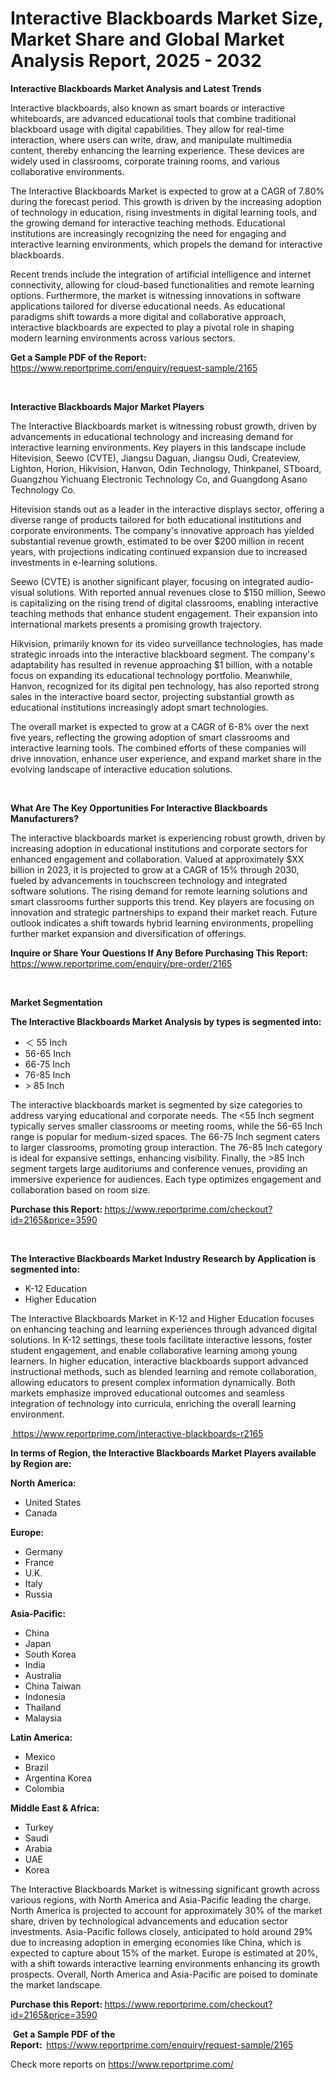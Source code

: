 <p><h1>Interactive Blackboards Market Size, Market Share and Global Market Analysis Report, 2025 - 2032</h1></p><p><strong>Interactive Blackboards Market Analysis and Latest Trends</strong></p>
<p><p>Interactive blackboards, also known as smart boards or interactive whiteboards, are advanced educational tools that combine traditional blackboard usage with digital capabilities. They allow for real-time interaction, where users can write, draw, and manipulate multimedia content, thereby enhancing the learning experience. These devices are widely used in classrooms, corporate training rooms, and various collaborative environments.</p><p>The Interactive Blackboards Market is expected to grow at a CAGR of 7.80% during the forecast period. This growth is driven by the increasing adoption of technology in education, rising investments in digital learning tools, and the growing demand for interactive teaching methods. Educational institutions are increasingly recognizing the need for engaging and interactive learning environments, which propels the demand for interactive blackboards. </p><p>Recent trends include the integration of artificial intelligence and internet connectivity, allowing for cloud-based functionalities and remote learning options. Furthermore, the market is witnessing innovations in software applications tailored for diverse educational needs. As educational paradigms shift towards a more digital and collaborative approach, interactive blackboards are expected to play a pivotal role in shaping modern learning environments across various sectors.</p></p>
<p><strong>Get a Sample PDF of the Report:&nbsp;</strong> <a href="https://www.reportprime.com/enquiry/request-sample/2165?utm_campaign=2753&utm_medium=2&utm_source=Github&utm_content=ia&utm_term=18032025&utm_id=interactive-blackboards">https://www.reportprime.com/enquiry/request-sample/2165</a></p>
<p>&nbsp;</p>
<p><strong>Interactive Blackboards Major Market Players</strong></p>
<p><p>The Interactive Blackboards market is witnessing robust growth, driven by advancements in educational technology and increasing demand for interactive learning environments. Key players in this landscape include Hitevision, Seewo (CVTE), Jiangsu Daguan, Jiangsu Oudi, Createview, Lighton, Horion, Hikvision, Hanvon, Odin Technology, Thinkpanel, STboard, Guangzhou Yichuang Electronic Technology Co, and Guangdong Asano Technology Co.</p><p>Hitevision stands out as a leader in the interactive displays sector, offering a diverse range of products tailored for both educational institutions and corporate environments. The company's innovative approach has yielded substantial revenue growth, estimated to be over $200 million in recent years, with projections indicating continued expansion due to increased investments in e-learning solutions.</p><p>Seewo (CVTE) is another significant player, focusing on integrated audio-visual solutions. With reported annual revenues close to $150 million, Seewo is capitalizing on the rising trend of digital classrooms, enabling interactive teaching methods that enhance student engagement. Their expansion into international markets presents a promising growth trajectory.</p><p>Hikvision, primarily known for its video surveillance technologies, has made strategic inroads into the interactive blackboard segment. The company's adaptability has resulted in revenue approaching $1 billion, with a notable focus on expanding its educational technology portfolio. Meanwhile, Hanvon, recognized for its digital pen technology, has also reported strong sales in the interactive board sector, projecting substantial growth as educational institutions increasingly adopt smart technologies.</p><p>The overall market is expected to grow at a CAGR of 6-8% over the next five years, reflecting the growing adoption of smart classrooms and interactive learning tools. The combined efforts of these companies will drive innovation, enhance user experience, and expand market share in the evolving landscape of interactive education solutions.</p></p>
<p>&nbsp;</p>
<p><strong>What Are The Key Opportunities For Interactive Blackboards Manufacturers?</strong></p>
<p><p>The interactive blackboards market is experiencing robust growth, driven by increasing adoption in educational institutions and corporate sectors for enhanced engagement and collaboration. Valued at approximately $XX billion in 2023, it is projected to grow at a CAGR of 15% through 2030, fueled by advancements in touchscreen technology and integrated software solutions. The rising demand for remote learning solutions and smart classrooms further supports this trend. Key players are focusing on innovation and strategic partnerships to expand their market reach. Future outlook indicates a shift towards hybrid learning environments, propelling further market expansion and diversification of offerings.</p></p>
<p><strong>Inquire or Share Your Questions If Any Before Purchasing This Report:</strong> <a href="https://www.reportprime.com/enquiry/pre-order/2165?utm_campaign=2753&utm_medium=2&utm_source=Github&utm_content=ia&utm_term=18032025&utm_id=interactive-blackboards">https://www.reportprime.com/enquiry/pre-order/2165</a></p>
<p>&nbsp;</p>
<p><strong>Market Segmentation</strong></p>
<p><strong>The Interactive Blackboards Market Analysis by types is segmented into:</strong></p>
<p><ul><li>＜ 55 Inch</li><li>56-65 Inch</li><li>66-75 Inch</li><li>76-85 Inch</li><li>> 85 Inch</li></ul></p>
<p><p>The interactive blackboards market is segmented by size categories to address varying educational and corporate needs. The <55 Inch segment typically serves smaller classrooms or meeting rooms, while the 56-65 Inch range is popular for medium-sized spaces. The 66-75 Inch segment caters to larger classrooms, promoting group interaction. The 76-85 Inch category is ideal for expansive settings, enhancing visibility. Finally, the >85 Inch segment targets large auditoriums and conference venues, providing an immersive experience for audiences. Each type optimizes engagement and collaboration based on room size.</p></p>
<p><strong>Purchase this Report:&nbsp;</strong><a href="https://www.reportprime.com/checkout?id=2165&price=3590&utm_campaign=2753&utm_medium=2&utm_source=Github&utm_content=ia&utm_term=18032025&utm_id=interactive-blackboards">https://www.reportprime.com/checkout?id=2165&price=3590</a></p>
<p>&nbsp;</p>
<p><strong>The Interactive Blackboards Market Industry Research by Application is segmented into:</strong></p>
<p><ul><li>K-12 Education</li><li>Higher Education</li></ul></p>
<p><p>The Interactive Blackboards Market in K-12 and Higher Education focuses on enhancing teaching and learning experiences through advanced digital solutions. In K-12 settings, these tools facilitate interactive lessons, foster student engagement, and enable collaborative learning among young learners. In higher education, interactive blackboards support advanced instructional methods, such as blended learning and remote collaboration, allowing educators to present complex information dynamically. Both markets emphasize improved educational outcomes and seamless integration of technology into curricula, enriching the overall learning environment.</p></p>
<p><a href="https://www.reportprime.com/interactive-blackboards-r2165?utm_campaign=2753&utm_medium=2&utm_source=Github&utm_content=ia&utm_term=18032025&utm_id=interactive-blackboards">&nbsp;https://www.reportprime.com/interactive-blackboards-r2165</a></p>
<p><strong>In terms of Region, the Interactive Blackboards Market Players available by Region are:</strong></p>
<p>
    <p> <strong> North America: </strong>
        <ul>
            <li>United States</li>
            <li>Canada</li>
        </ul>
        </p> 
    <p> <strong> Europe: </strong>
        <ul>
            <li>Germany</li>
            <li>France</li>
            <li>U.K.</li>
            <li>Italy</li>
            <li>Russia</li>
        </ul>
        </p> 
    <p> <strong> Asia-Pacific: </strong>
        <ul>
            <li>China</li>
            <li>Japan</li>
            <li>South Korea</li>
            <li>India</li>
            <li>Australia</li>
            <li>China Taiwan</li>
            <li>Indonesia</li>
            <li>Thailand</li>
            <li>Malaysia</li>
        </ul>
        </p> 
    <p> <strong> Latin America: </strong>
        <ul>
            <li>Mexico</li>
            <li>Brazil</li>
            <li>Argentina Korea</li>
            <li>Colombia</li>
        </ul>
        </p> 
    <p> <strong> Middle East & Africa: </strong>
        <ul>
            <li>Turkey</li>
            <li>Saudi</li>
            <li>Arabia</li>
            <li>UAE</li>
            <li>Korea</li>
        </ul>
    </p>
    </p>
<p><p>The Interactive Blackboards Market is witnessing significant growth across various regions, with North America and Asia-Pacific leading the charge. North America is projected to account for approximately 30% of the market share, driven by technological advancements and education sector investments. Asia-Pacific follows closely, anticipated to hold around 29% due to increasing adoption in emerging economies like China, which is expected to capture about 15% of the market. Europe is estimated at 20%, with a shift towards interactive learning environments enhancing its growth prospects. Overall, North America and Asia-Pacific are poised to dominate the market landscape.</p></p>
<p><strong>Purchase this Report: </strong><a href="https://www.reportprime.com/checkout?id=2165&price=3590&utm_campaign=2753&utm_medium=2&utm_source=Github&utm_content=ia&utm_term=18032025&utm_id=interactive-blackboards">https://www.reportprime.com/checkout?id=2165&price=3590</a></p>
<p>&nbsp;<strong>Get a Sample PDF of the Report:&nbsp;&nbsp;</strong><a href="https://www.reportprime.com/enquiry/request-sample/2165?utm_campaign=2753&utm_medium=2&utm_source=Github&utm_content=ia&utm_term=18032025&utm_id=interactive-blackboards">https://www.reportprime.com/enquiry/request-sample/2165</a></p>
<p><strong></strong></p>
<p>Check more reports on <a href="https://www.reportprime.com/?utm_campaign=2753&utm_medium=2&utm_source=Github&utm_content=ia&utm_term=18032025&utm_id=interactive-blackboards">https://www.reportprime.com/</a></p>